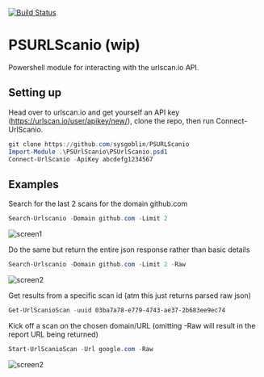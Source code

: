 [![Build Status](https://dev.azure.com/cbaylissmk2/github%20projects/_apis/build/status/sysgoblin.PSURLScanio?branchName=dev)](https://dev.azure.com/cbaylissmk2/github%20projects/_build/latest?definitionId=1&branchName=dev)

# PSURLScanio (wip)
Powershell module for interacting with the urlscan.io API.

## Setting up
Head over to urlscan.io and get yourself an API key (https://urlscan.io/user/apikey/new/), clone the repo, then run Connect-UrlScanio.
```powershell
git clone https://github.com/sysgoblin/PSURLScanio
Import-Module .\PSUrlScanio\PSUrlScanio.psd1
Connect-UrlScanio -ApiKey abcdefg1234567
```

## Examples
Search for the last 2 scans for the domain github.com
```powershell
Search-Urlscanio -Domain github.com -Limit 2
```
![screen1](https://i.imgur.com/2V8YlFQ.gif)

Do the same but return the entire json response rather than basic details
```powershell
Search-Urlscanio -Domain github.com -Limit 2 -Raw
```
![screen2](https://i.imgur.com/p6wIFSF.gif)


Get results from a specific scan id (atm this just returns parsed raw json)
```powershell
Get-UrlScanioScan -uuid 03ba7a78-e779-4743-ae37-2b683ee9ec74
```

Kick off a scan on the chosen domain/URL (omitting -Raw will result in the report URL being returned)
```powershell
Start-UrlScanioScan -Url google.com -Raw
```
![screen2](https://i.imgur.com/cyVxskb.gif)